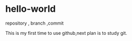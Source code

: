 # hello-world
repository , branch ,commit

This is my first time to use github,next plan is to study git.
